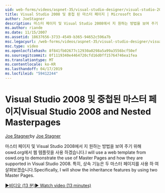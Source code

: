 ```yaml
---
uid: web-forms/videos/aspnet-35/visual-studio-designer/visual-studio-2008-and-nested-masterpages
title: Visual Studio 2008 및 중첩 된 마스터 페이지 | Microsoft Docs
author: JoeStagner
description: 마스터 페이지 및 Visual Studio 2008에서 지 원하는 방법을 보여 주기 위해 oswd.org에서 웹 템플릿을 사용 하겠습니다. 특히, th 하겠습니다...
ms.author: riande
ms.date: 11/15/2007
ms.assetid: 18637656-3733-4549-b365-94652c596a7b
msc.legacyurl: /web-forms/videos/aspnet-35/visual-studio-designer/visual-studio-2008-and-nested-masterpages
msc.type: video
ms.openlocfilehash: 8f841fb02677c12930a0298a5a99a3556bcf50ef
ms.sourcegitcommit: 0f1119340e4464720cfd16d0ff15764746ea1fea
ms.translationtype: MT
ms.contentlocale: ko-KR
ms.lasthandoff: 04/17/2019
ms.locfileid: "59412244"
---
```

# <a name="visual-studio-2008-and-nested-masterpages"></a><span data-ttu-id="f867e-104">Visual Studio 2008 및 중첩된 마스터 페이지</span><span class="sxs-lookup"><span data-stu-id="f867e-104">Visual Studio 2008 and Nested Masterpages</span></span>

<span data-ttu-id="f867e-105">[Joe Stagner](https://github.com/JoeStagner)</span><span class="sxs-lookup"><span data-stu-id="f867e-105">by [Joe Stagner](https://github.com/JoeStagner)</span></span>

<span data-ttu-id="f867e-106">마스터 페이지 및 Visual Studio 2008에서 지 원하는 방법을 보여 주기 위해 oswd.org에서 웹 템플릿을 사용 하겠습니다.</span><span class="sxs-lookup"><span data-stu-id="f867e-106">I will use a web template from oswd.org to demonstrate the use of Master Pages and how they are supported in Visual Studio 2008.</span></span> <span data-ttu-id="f867e-107">특히, 상속 기능은 두 마스터 페이지를 사용 하 여 살펴보겠습니다.</span><span class="sxs-lookup"><span data-stu-id="f867e-107">Specifically, I will show the inheritance features by using two Master Pages.</span></span>

[<span data-ttu-id="f867e-108">&#9654;비디오 (13 분)</span><span class="sxs-lookup"><span data-stu-id="f867e-108">&#9654; Watch video (13 minutes)</span></span>](https://channel9.msdn.com/Blogs/ASP-NET-Site-Videos/visual-studio-2008-and-nested-masterpages)
